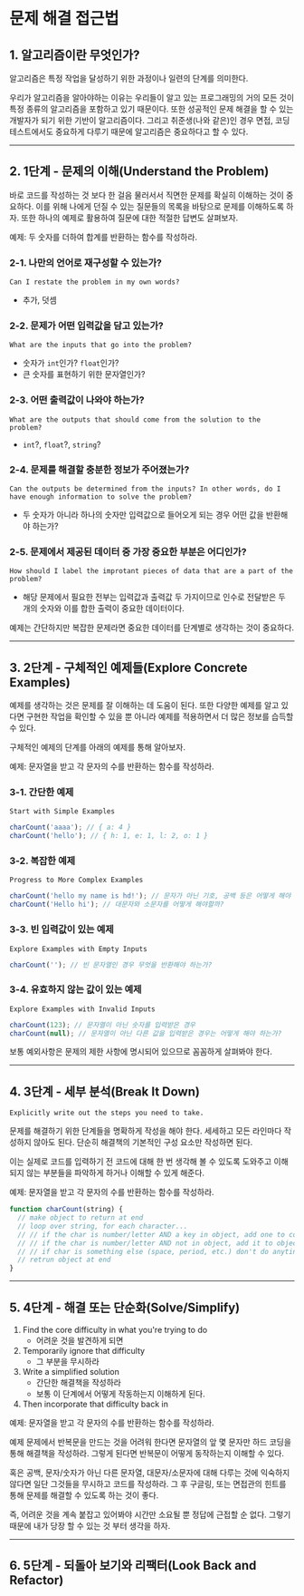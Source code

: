 # 문제 해결 접근법

## 1. 알고리즘이란 무엇인가?

알고리즘은 특정 작업을 달성하기 위한 과정이나 일련의 단계를 의미한다.

우리가 알고리즘을 알아야하는 이유는 우리들이 알고 있는 프로그래밍의 거의 모든 것이 특정 종류의 알고리즘을 포함하고 있기 때문이다. 또한 성공적인 문제 해결을 할 수 있는 개발자가 되기 위한 기반이 알고리즘이다. 그리고 취준생(나와 같은)인 경우 면접, 코딩 테스트에서도 중요하게 다루기 때문에 알고리즘은 중요하다고 할 수 있다.

---

## 2. 1단계 - 문제의 이해(Understand the Problem)

바로 코드를 작성하는 것 보다 한 걸음 물러서서 직면한 문제를 확실히 이해하는 것이 중요하다. 이를 위해 나에게 던질 수 있는 질문들의 목록을 바탕으로 문제를 이해하도록 하자. 또한 하나의 예제로 활용하여 질문에 대한 적절한 답변도 살펴보자.

예제: 두 숫자를 더하여 합계를 반환하는 함수를 작성하라.

### 2-1. 나만의 언어로 재구성할 수 있는가?

`Can I restate the problem in my own words?`

- 추가, 덧셈

### 2-2. 문제가 어떤 입력값을 담고 있는가?

`What are the inputs that go into the problem?`

- 숫자가 `int`인가? `float`인가?
- 큰 숫자를 표현하기 위한 문자열인가?

### 2-3. 어떤 출력값이 나와야 하는가?

`What are the outputs that should come from the solution to the problem?`

- `int`?, `float`?, `string`?

### 2-4. 문제를 해결할 충분한 정보가 주어졌는가?

`Can the outputs be determined from the inputs? In other words, do I have enough information to solve the problem?`

- 두 숫자가 아니라 하나의 숫자만 입력값으로 들어오게 되는 경우 어떤 값을 반환해야 하는가?

### 2-5. 문제에서 제공된 데이터 중 가장 중요한 부분은 어디인가?

`How should I label the improtant pieces of data that are a part of the problem?`

- 해당 문제에서 필요한 전부는 입력값과 출력값 두 가지이므로 인수로 전달받은 두 개의 숫자와 이를 합한 출력이 중요한 데이터이다.

예제는 간단하지만 복잡한 문제라면 중요한 데이터를 단계별로 생각하는 것이 중요하다.

---

## 3. 2단계 - 구체적인 예제들(Explore Concrete Examples)

예제를 생각하는 것은 문제를 잘 이해하는 데 도움이 된다. 또한 다양한 예제를 알고 있다면 구현한 작업을 확인할 수 있을 뿐 아니라 예제를 적용하면서 더 많은 정보를 습득할 수 있다.

구체적인 예제의 단계를 아래의 예제를 통해 알아보자.

예제: 문자열을 받고 각 문자의 수를 반환하는 함수를 작성하라.

### 3-1. 간단한 예제

`Start with Simple Examples`

```javascript
charCount('aaaa'); // { a: 4 }
charCount('hello'); // { h: 1, e: 1, l: 2, o: 1 }
```

### 3-2. 복잡한 예제

`Progress to More Complex Examples`

```javascript
charCount('hello my name is hd!'); // 문자가 아닌 기호, 공백 등은 어떻게 해야 할까? 또는 숫자가 있다면 포함해야 할까?
charCount('Hello hi'); // 대문자와 소문자를 어떻게 해야할까?
```

### 3-3. 빈 입력값이 있는 예제

`Explore Examples with Empty Inputs`

```javascript
charCount(''); // 빈 문자열인 경우 무엇을 반환해야 하는가?
```

### 3-4. 유효하지 않는 값이 있는 예제

`Explore Examples with Invalid Inputs`

```javascript
charCount(123); // 문자열이 아닌 숫자를 입력받은 경우
charCount(null); // 문자열이 아닌 다른 값을 입력받은 경우는 어떻게 해야 하는가?
```

보통 예외사항은 문제의 제한 사항에 명시되어 있으므로 꼼꼼하게 살펴봐야 한다.

---

## 4. 3단계 - 세부 분석(Break It Down)

`Explicitly write out the steps you need to take.`

문제를 해결하기 위한 단계들을 명확하게 작성을 해야 한다. 세세하고 모든 라인마다 작성하지 않아도 된다. 단순히 해결책의 기본적인 구성 요소만 작성하면 된다.

이는 실제로 코드를 입력하기 전 코드에 대해 한 번 생각해 볼 수 있도록 도와주고 이해되지 않는 부분들을 파악하게 하거나 이해할 수 있게 해준다.

예제: 문자열을 받고 각 문자의 수를 반환하는 함수를 작성하라.

```javascript
function charCount(string) {
  // make object to return at end
  // loop over string, for each character...
  // // if the char is number/letter AND a key in object, add one to count
  // // if the char is number/letter AND not in object, add it to object and set value to 1
  // // if char is something else (space, period, etc.) don't do anyting
  // retrun object at end
}
```

---

## 5. 4단계 - 해결 또는 단순화(Solve/Simplify)

1. Find the core difficulty in what you're trying to do
   - 어려운 것을 발견하게 되면
2. Temporarily ignore that difficulty
   - 그 부분을 무시하라
3. Write a simplified solution
   - 간단한 해결책을 작성하라
   - 보통 이 단계에서 어떻게 작동하는지 이해하게 된다.
4. Then incorporate that difficulty back in

예제: 문자열을 받고 각 문자의 수를 반환하는 함수를 작성하라.

예제 문제에서 반복문을 만드는 것을 어려워 한다면 문자열의 앞 몇 문자만 하드 코딩을 통해 해결책을 작성하라. 그렇게 된다면 반복문이 어떻게 동작하는지 이해할 수 있다.

혹은 공백, 문자/숫자가 아닌 다른 문자열, 대문자/소문자에 대해 다루는 것에 익숙하지 않다면 일단 그것들을 무시하고 코드를 작성하라. 그 후 구글링, 또는 면접관의 힌트를 통해 문제를 해결할 수 있도록 하는 것이 좋다.

즉, 어려운 것을 계속 붙잡고 있어봐야 시간만 소요될 뿐 정답에 근접할 순 없다. 그렇기 때문에 내가 당장 할 수 있는 것 부터 생각을 하자.

---

## 6. 5단계 - 되돌아 보기와 리팩터(Look Back and Refactor)
